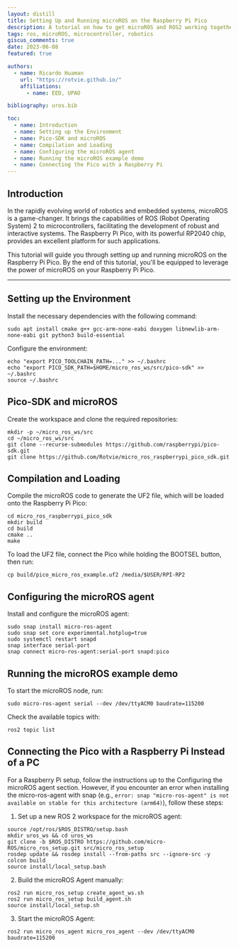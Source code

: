 ```yaml
---
layout: distill
title: Setting Up and Running microROS on the Raspberry Pi Pico
description: A tutorial on how to get microROS and ROS2 working together
tags: ros, microROS, microcontroller, robotics
giscus_comments: true
date: 2023-06-08
featured: true

authors:
  - name: Ricardo Huaman
    url: "https://rotvie.github.io/"
    affiliations:
      - name: EED, UPAO

bibliography: uros.bib

toc:
  - name: Introduction
  - name: Setting up the Environment
  - name: Pico-SDK and microROS
  - name: Compilation and Loading
  - name: Configuring the microROS agent
  - name: Running the microROS example demo
  - name: Connecting the Pico with a Raspberry Pi
---
```


## Introduction

In the rapidly evolving world of robotics and embedded systems, microROS is a game-changer. It brings the capabilities of ROS (Robot Operating System) 2 to microcontrollers, facilitating the development of robust and interactive systems. The Raspberry Pi Pico, with its powerful RP2040 chip, provides an excellent platform for such applications.

This tutorial will guide you through setting up and running microROS on the Raspberry Pi Pico. By the end of this tutorial, you'll be equipped to leverage the power of microROS on your Raspberry Pi Pico.

---

## Setting up the Environment

Install the necessary dependencies with the following command:

```shell
sudo apt install cmake g++ gcc-arm-none-eabi doxygen libnewlib-arm-none-eabi git python3 build-essential
```

Configure the environment:

```shell
echo "export PICO_TOOLCHAIN_PATH=..." >> ~/.bashrc
echo "export PICO_SDK_PATH=$HOME/micro_ros_ws/src/pico-sdk" >> ~/.bashrc
source ~/.bashrc
```

## Pico-SDK and microROS

Create the workspace and clone the required repositories:

```shell
mkdir -p ~/micro_ros_ws/src
cd ~/micro_ros_ws/src
git clone --recurse-submodules https://github.com/raspberrypi/pico-sdk.git
git clone https://github.com/Rotvie/micro_ros_raspberrypi_pico_sdk.git
```

## Compilation and Loading

Compile the microROS code to generate the UF2 file, which will be loaded onto the Raspberry Pi Pico:

```shell
cd micro_ros_raspberrypi_pico_sdk
mkdir build
cd build
cmake ..
make
```

To load the UF2 file, connect the Pico while holding the BOOTSEL button, then run:

```shell
cp build/pico_micro_ros_example.uf2 /media/$USER/RPI-RP2
```

## Configuring the microROS agent

Install and configure the microROS agent:

```shell
sudo snap install micro-ros-agent
sudo snap set core experimental.hotplug=true
sudo systemctl restart snapd
snap interface serial-port
snap connect micro-ros-agent:serial-port snapd:pico
```

## Running the microROS example demo

To start the microROS node, run:

```shell
sudo micro-ros-agent serial --dev /dev/ttyACM0 baudrate=115200
```

Check the available topics with:

```shell
ros2 topic list
```

## Connecting the Pico with a Raspberry Pi Instead of a PC

For a Raspberry Pi setup, follow the instructions up to the Configuring the microROS agent section. However, if you encounter an error when installing the micro-ros-agent with snap (e.g., `error: snap "micro-ros-agent" is not available on stable for this architecture (arm64)`), follow these steps:

1. Set up a new ROS 2 workspace for the microROS agent:

```shell
source /opt/ros/$ROS_DISTRO/setup.bash
mkdir uros_ws && cd uros_ws
git clone -b $ROS_DISTRO https://github.com/micro-ROS/micro_ros_setup.git src/micro_ros_setup
rosdep update && rosdep install --from-paths src --ignore-src -y
colcon build
source install/local_setup.bash
```

2. Build the microROS Agent manually:

```shell
ros2 run micro_ros_setup create_agent_ws.sh
ros2 run micro_ros_setup build_agent.sh
source install/local_setup.sh
```

3. Start the microROS Agent:

```shell
ros2 run micro_ros_agent micro_ros_agent --dev /dev/ttyACM0 baudrate=115200
```
